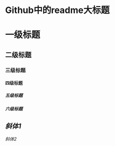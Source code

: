 Github中的readme大标题  
==== 

# 一级标题
## 二级标题
### 三级标题
#### 四级标题
##### 五级标题
##### 六级标题
*斜体1*
------- 
*斜体2*
